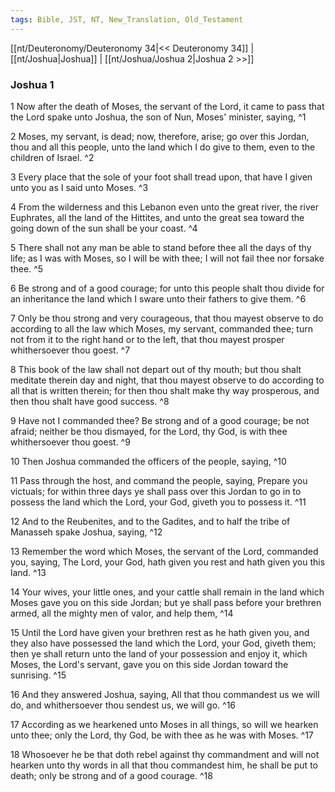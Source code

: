 ```yaml
---
tags: Bible, JST, NT, New_Translation, Old_Testament
---
```


[[nt/Deuteronomy/Deuteronomy 34|<< Deuteronomy 34]] | [[nt/Joshua|Joshua]] | [[nt/Joshua/Joshua 2|Joshua 2 >>]]

### Joshua 1

1 Now after the death of Moses, the servant of the Lord, it came to pass that the Lord spake unto Joshua, the son of Nun, Moses\' minister, saying,  ^1

2 Moses, my servant, is dead; now, therefore, arise; go over this Jordan, thou and all this people, unto the land which I do give to them, even to the children of Israel.  ^2

3 Every place that the sole of your foot shall tread upon, that have I given unto you as I said unto Moses.  ^3

4 From the wilderness and this Lebanon even unto the great river, the river Euphrates, all the land of the Hittites, and unto the great sea toward the going down of the sun shall be your coast.  ^4

5 There shall not any man be able to stand before thee all the days of thy life; as I was with Moses, so I will be with thee; I will not fail thee nor forsake thee.  ^5

6 Be strong and of a good courage; for unto this people shalt thou divide for an inheritance the land which I sware unto their fathers to give them.  ^6

7 Only be thou strong and very courageous, that thou mayest observe to do according to all the law which Moses, my servant, commanded thee; turn not from it to the right hand or to the left, that thou mayest prosper whithersoever thou goest.  ^7

8 This book of the law shall not depart out of thy mouth; but thou shalt meditate therein day and night, that thou mayest observe to do according to all that is written therein; for then thou shalt make thy way prosperous, and then thou shalt have good success.  ^8

9 Have not I commanded thee? Be strong and of a good courage; be not afraid; neither be thou dismayed, for the Lord, thy God, is with thee whithersoever thou goest.  ^9

10 Then Joshua commanded the officers of the people, saying,  ^10

11 Pass through the host, and command the people, saying, Prepare you victuals; for within three days ye shall pass over this Jordan to go in to possess the land which the Lord, your God, giveth you to possess it.  ^11

12 And to the Reubenites, and to the Gadites, and to half the tribe of Manasseh spake Joshua, saying,  ^12

13 Remember the word which Moses, the servant of the Lord, commanded you, saying, The Lord, your God, hath given you rest and hath given you this land.  ^13

14 Your wives, your little ones, and your cattle shall remain in the land which Moses gave you on this side Jordan; but ye shall pass before your brethren armed, all the mighty men of valor, and help them,  ^14

15 Until the Lord have given your brethren rest as he hath given you, and they also have possessed the land which the Lord, your God, giveth them; then ye shall return unto the land of your possession and enjoy it, which Moses, the Lord\'s servant, gave you on this side Jordan toward the sunrising.  ^15

16 And they answered Joshua, saying, All that thou commandest us we will do, and whithersoever thou sendest us, we will go.  ^16

17 According as we hearkened unto Moses in all things, so will we hearken unto thee; only the Lord, thy God, be with thee as he was with Moses.  ^17

18 Whosoever he be that doth rebel against thy commandment and will not hearken unto thy words in all that thou commandest him, he shall be put to death; only be strong and of a good courage.  ^18

 
